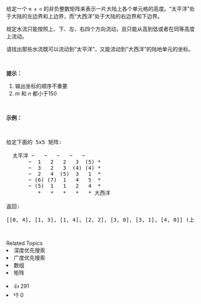 <p>给定一个 <code>m x n</code> 的非负整数矩阵来表示一片大陆上各个单元格的高度。&ldquo;太平洋&rdquo;处于大陆的左边界和上边界，而&ldquo;大西洋&rdquo;处于大陆的右边界和下边界。</p>

<p>规定水流只能按照上、下、左、右四个方向流动，且只能从高到低或者在同等高度上流动。</p>

<p>请找出那些水流既可以流动到&ldquo;太平洋&rdquo;，又能流动到&ldquo;大西洋&rdquo;的陆地单元的坐标。</p>

<p>&nbsp;</p>

<p><strong>提示：</strong></p>

<ol>
	<li>输出坐标的顺序不重要</li>
	<li><em>m</em> 和 <em>n</em> 都小于150</li>
</ol>

<p>&nbsp;</p>

<p><strong>示例：</strong></p>

<p>&nbsp;</p>

<pre>
给定下面的 5x5 矩阵:

  太平洋 ~   ~   ~   ~   ~ 
       ~  1   2   2   3  (5) *
       ~  3   2   3  (4) (4) *
       ~  2   4  (5)  3   1  *
       ~ (6) (7)  1   4   5  *
       ~ (5)  1   1   2   4  *
          *   *   *   *   * 大西洋

返回:

[[0, 4], [1, 3], [1, 4], [2, 2], [3, 0], [3, 1], [4, 0]] (上图中带括号的单元).
</pre>

<p>&nbsp;</p>
<div><div>Related Topics</div><div><li>深度优先搜索</li><li>广度优先搜索</li><li>数组</li><li>矩阵</li></div></div><br><div><li>👍 291</li><li>👎 0</li></div>